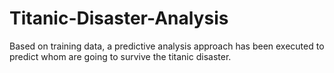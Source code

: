 # Titanic-Disaster-Analysis
Based on training data, a predictive analysis approach has been executed to predict whom are going to survive the titanic disaster.
